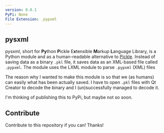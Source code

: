```yaml
---
version: 0.0.1
PyPi: None
File Extension: .pypxml
---
```

## pysxml

pysxml, short for **Py**thon **P**ickle E**x**tensible **M**arkup **L**anguage Library, is a Python module and as a human-readable alternative to [Pickle](https://docs.python.org/3/library/pickle.html). Instead of saving data as a binary `.pkl` file, it saves data as an XML-based file called `.pypxml`. The module uses the LXML module to parse `.pypxml` (XML) files

The reason why I wanted to make this module is so that we (as humans) can easily what has been actually saved. I have to open `.pkl` files with Qt Creator to decode the binary and I (un)successfully managed to decode it.

I'm thinking of publishing this to PyPi, but maybe not so soon.

## Contribute

Contribute to this repository if you can! Thanks!
